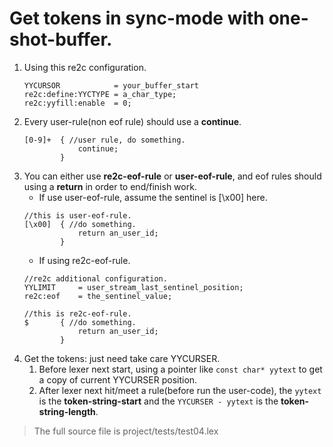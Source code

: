 # <a id="GetTokensSyncOne">Get tokens in sync-mode with one-shot-buffer.</a>
 1. Using this re2c configuration.
    ```
    YYCURSOR            = your_buffer_start
    re2c:define:YYCTYPE = a_char_type;
    re2c:yyfill:enable  = 0;
    ```
 2. Every user-rule(non eof rule) should use a **continue**.
    ```
    [0-9]+  { //user rule, do something.
                continue;
            }
    ```
 3. You can either use **re2c-eof-rule** or **user-eof-rule**, and eof rules should using a **return** in order to end/finish work.  
    - If use user-eof-rule, assume the sentinel is \[\x00\] here.
    ```
    //this is user-eof-rule.
    [\x00]  { //do something. 
                return an_user_id;
            }
    ```
    - If using re2c-eof-rule.
    ```
    //re2c additional configuration.
    YYLIMIT     = user_stream_last_sentinel_position;
    re2c:eof    = the_sentinel_value;

    //this is re2c-eof-rule.
    $       { //do something. 
                return an_user_id;
            }
    ```
 4. Get the tokens: just need take care YYCURSER. 
      1. Before lexer next start, using a pointer like `const char* yytext` to get a copy of current YYCURSER position. 
      2. After lexer next hit/meet a rule(before run the user-code), the `yytext` is the **token-string-start** and the `YYCURSER - yytext` is the **token-string-length**.

> The full source file is project/tests/test04.lex
